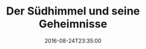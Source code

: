 ---
date: '2016-08-24T23:35:00'
talk_date: '1988-09-05T19:30:00'
talk_speakers:
  speaker1:
    name: Christian Ziehten
title: Der Südhimmel und seine Geheimnisse
---